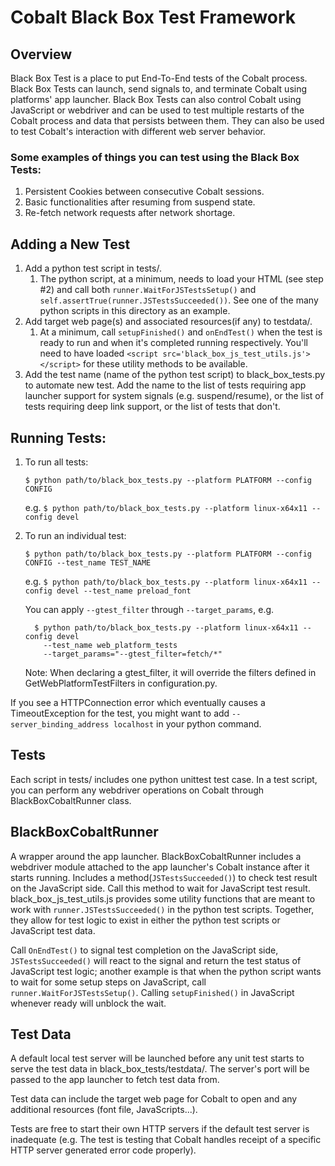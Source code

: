 # Cobalt Black Box Test Framework

## Overview

Black Box Test is a place to put End-To-End tests of the Cobalt process. Black
Box Tests can launch, send signals to, and terminate Cobalt using platforms'
app launcher. Black Box Tests can also control Cobalt using JavaScript or
webdriver and can be used to test multiple restarts of the Cobalt process and
data that persists between them. They can also be used to test Cobalt's
interaction with different web server behavior.

### Some examples of things you can test using the Black Box Tests:
  1. Persistent Cookies between consecutive Cobalt sessions.
  2. Basic functionalities after resuming from suspend state.
  3. Re-fetch network requests after network shortage.


## Adding a New Test

  1. Add a python test script in tests/.
     1.  The python script, at a minimum, needs to load your HTML (see step #2)
         and call both `runner.WaitForJSTestsSetup()` and
         `self.assertTrue(runner.JSTestsSucceeded())`. See one of the many python
         scripts in this directory as an example.
  2. Add target web page(s) and associated resources(if any) to testdata/.
     1.  At a minimum, call `setupFinished()` and `onEndTest()` when the test is
         ready to run and when it's completed running respectively. You'll need
         to have loaded `<script src='black_box_js_test_utils.js'></script>` for
         these utility methods to be available.
  3. Add the test name (name of the python test script) to black_box_tests.py
     to automate new test. Add the name to the list of tests requiring
     app launcher support for system signals (e.g. suspend/resume), or the list
     of tests requiring deep link support, or the list of tests that don't.


## Running Tests:

  1. To run all tests:

     `$ python path/to/black_box_tests.py --platform PLATFORM --config CONFIG`

     e.g.
     `$ python path/to/black_box_tests.py --platform linux-x64x11 --config
       devel`


  2. To run an individual test:

     `$ python path/to/black_box_tests.py --platform PLATFORM --config CONFIG
       --test_name TEST_NAME`

     e.g.
     `$ python path/to/black_box_tests.py --platform linux-x64x11 --config devel
       --test_name preload_font`

     You can apply `--gtest_filter` through `--target_params`, e.g.
     ```
       $ python path/to/black_box_tests.py --platform linux-x64x11 --config devel
         --test_name web_platform_tests
         --target_params="--gtest_filter=fetch/*"
     ```

     Note: When declaring a gtest_filter, it will override the filters defined
     in GetWebPlatformTestFilters in configuration.py.

  If you see a HTTPConnection error which eventually
  causes a TimeoutException for the test, you might want
  to add `--server_binding_address localhost` in your
  python command.

## Tests

Each script in tests/ includes one python unittest test case.
In a test script, you can perform any webdriver operations on Cobalt through
BlackBoxCobaltRunner class.


## BlackBoxCobaltRunner

A wrapper around the app launcher. BlackBoxCobaltRunner includes a webdriver
module attached to the app launcher's Cobalt instance after it starts running.
Includes a method(`JSTestsSucceeded()`) to check test result on the JavaScript
side. Call this method to wait for JavaScript test result.
black_box_js_test_utils.js provides some utility functions that are meant to
work with `runner.JSTestsSucceeded()` in the python test scripts. Together,
they allow for test logic to exist in either the python test scripts or
JavaScript test data.

Call `OnEndTest()` to signal test completion on the JavaScript side,
`JSTestsSucceeded()` will react to the signal and return the test status of
JavaScript test logic; another example is that when the python script wants to
wait for some setup steps on JavaScript, call `runner.WaitForJSTestsSetup()`.
Calling `setupFinished()` in JavaScript whenever ready will unblock the wait.


## Test Data

A default local test server will be launched before any unit test starts to
serve the test data in black_box_tests/testdata/. The server's port will be
passed to the app launcher to fetch test data from.

Test data can include the target web page for Cobalt to open and any additional
resources (font file, JavaScripts...).

Tests are free to start their own HTTP servers if the default test server is
inadequate (e.g. The test is testing that Cobalt handles receipt of a specific
HTTP server generated error code properly).
